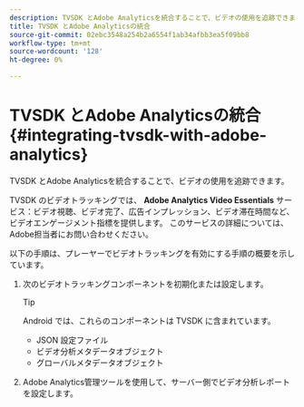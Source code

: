 ```yaml
---
description: TVSDK とAdobe Analyticsを統合することで、ビデオの使用を追跡できます。
title: TVSDK とAdobe Analyticsの統合
source-git-commit: 02ebc3548a254b2a6554f1ab34afbb3ea5f09bb8
workflow-type: tm+mt
source-wordcount: '128'
ht-degree: 0%

---
```


# TVSDK とAdobe Analyticsの統合 {#integrating-tvsdk-with-adobe-analytics}

TVSDK とAdobe Analyticsを統合することで、ビデオの使用を追跡できます。

TVSDK のビデオトラッキングでは、 **Adobe Analytics Video Essentials** サービス：ビデオ視聴、ビデオ完了、広告インプレッション、ビデオ滞在時間など、ビデオエンゲージメント指標を提供します。 このサービスの詳細については、Adobe担当者にお問い合わせください。

以下の手順は、プレーヤーでビデオトラッキングを有効にする手順の概要を示しています。

1. 次のビデオトラッキングコンポーネントを初期化または設定します。

   >[!TIP]
   >
   >Android では、これらのコンポーネントは TVSDK に含まれています。

   * JSON 設定ファイル
   * ビデオ分析メタデータオブジェクト
   * グローバルメタデータオブジェクト

1. Adobe Analytics管理ツールを使用して、サーバー側でビデオ分析レポートを設定します。
